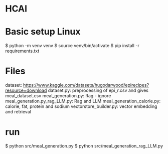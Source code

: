 # HCAI

# Basic setup Linux

$ python -m venv venv
$ source venv/bin/activate
$ pip install -r requirements.txt

# Files

dataset: <https://www.kaggle.com/datasets/hugodarwood/epirecipes?resource=download>
dataset.py: preprocessing of epi_r.csv and gives meal_dataset.csv
meal_generation.py: Rag - ignore
meal_generation.py_rag_LLM.py: Rag and LLM
meal_generation_calorie.py: calorie, fat, protein and sodium
vectorstore_builder.py: vector embedding and retrieval

# run

$ python src/meal_generation.py
$ python src/meal_generation_rag_LLM.py

